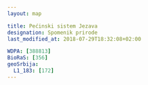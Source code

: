 ```yaml
---
layout: map

title: Pećinski sistem Jezava
designation: Spomenik prirode
last_modified_at: 2018-07-29T18:32:08+02:00

WDPA: [388813]
BioRaS: [356]
geoSrbija:
  L1_183: [172]
---
```

